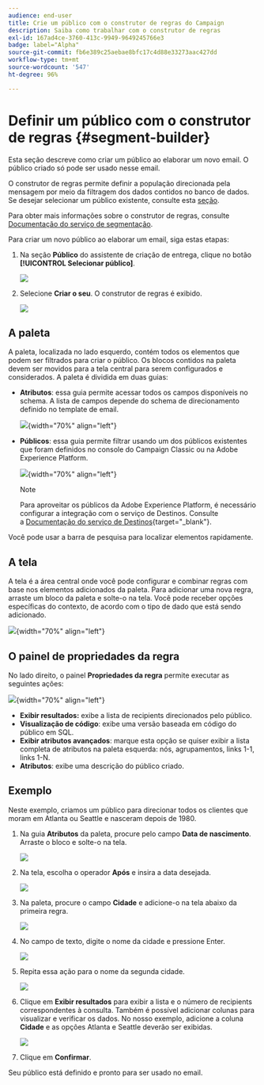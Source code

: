 ```yaml
---
audience: end-user
title: Crie um público com o construtor de regras do Campaign
description: Saiba como trabalhar com o construtor de regras
exl-id: 167ad4ce-3760-413c-9949-9649245766e3
badge: label="Alpha"
source-git-commit: fb6e389c25aebae8bfc17c4d88e33273aac427dd
workflow-type: tm+mt
source-wordcount: '547'
ht-degree: 96%

---
```


# Definir um público com o construtor de regras {#segment-builder}

Esta seção descreve como criar um público ao elaborar um novo email. O público criado só pode ser usado nesse email.

O construtor de regras permite definir a população direcionada pela mensagem por meio da filtragem dos dados contidos no banco de dados. Se desejar selecionar um público existente, consulte esta [seção](add-audience.md).

Para obter mais informações sobre o construtor de regras, consulte [Documentação do serviço de segmentação](https://experienceleague.adobe.com/docs/experience-platform/segmentation/ui/segment-builder.html?lang=pt-br).

Para criar um novo público ao elaborar um email, siga estas etapas:

1. Na seção **Público** do assistente de criação de entrega, clique no botão **[!UICONTROL Selecionar público]**.

   ![](assets/segment-builder0.png)

1. Selecione **Criar o seu**. O construtor de regras é exibido.

   ![](assets/segment-builder.png)

## A paleta

A paleta, localizada no lado esquerdo, contém todos os elementos que podem ser filtrados para criar o público. Os blocos contidos na paleta devem ser movidos para a tela central para serem configurados e considerados. A paleta é dividida em duas guias:

* **Atributos**: essa guia permite acessar todos os campos disponíveis no schema. A lista de campos depende do schema de direcionamento definido no template de email.

  ![](assets/segment-builder2.png){width="70%" align="left"}

* **Públicos**: essa guia permite filtrar usando um dos públicos existentes que foram definidos no console do Campaign Classic ou na Adobe Experience Platform.

  ![](assets/segment-builder3.png){width="70%" align="left"}

  >[!NOTE]
  >
  >Para aproveitar os públicos da Adobe Experience Platform, é necessário configurar a integração com o serviço de Destinos. Consulte a [Documentação do serviço de Destinos](https://experienceleague.adobe.com/docs/experience-platform/destinations/home.html?lang=pt-BR){target="_blank"}.

Você pode usar a barra de pesquisa para localizar elementos rapidamente.

## A tela

A tela é a área central onde você pode configurar e combinar regras com base nos elementos adicionados da paleta. Para adicionar uma nova regra, arraste um bloco da paleta e solte-o na tela. Você pode receber opções específicas do contexto, de acordo com o tipo de dado que está sendo adicionado.

![](assets/segment-builder4.png){width="70%" align="left"}

## O painel de propriedades da regra

No lado direito, o painel **Propriedades da regra** permite executar as seguintes ações:

![](assets/segment-builder5.png){width="70%" align="left"}

* **Exibir resultados:** exibe a lista de recipients direcionados pelo público.
* **Visualização de código**: exibe uma versão baseada em código do público em SQL.
* **Exibir atributos avançados**: marque esta opção se quiser exibir a lista completa de atributos na paleta esquerda: nós, agrupamentos, links 1-1, links 1-N.
* **Atributos**: exibe uma descrição do público criado.

## Exemplo

Neste exemplo, criamos um público para direcionar todos os clientes que moram em Atlanta ou Seattle e nasceram depois de 1980.

1. Na guia **Atributos** da paleta, procure pelo campo **Data de nascimento**. Arraste o bloco e solte-o na tela.

   ![](assets/segment-builder6.png)

1. Na tela, escolha o operador **Após** e insira a data desejada.

   ![](assets/segment-builder7.png)

1. Na paleta, procure o campo **Cidade** e adicione-o na tela abaixo da primeira regra.

   ![](assets/segment-builder8.png)

1. No campo de texto, digite o nome da cidade e pressione Enter.

   ![](assets/segment-builder9.png)

1. Repita essa ação para o nome da segunda cidade.

   ![](assets/segment-builder10.png)

1. Clique em **Exibir resultados** para exibir a lista e o número de recipients correspondentes à consulta. Também é possível adicionar colunas para visualizar e verificar os dados. No nosso exemplo, adicione a coluna **Cidade** e as opções Atlanta e Seattle deverão ser exibidas.

   ![](assets/segment-builder11.png)

1. Clique em **Confirmar**.

Seu público está definido e pronto para ser usado no email.